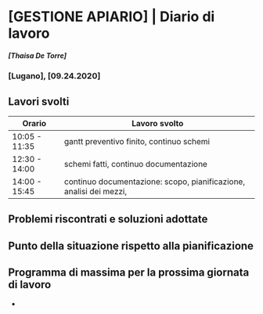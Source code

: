 

# [GESTIONE APIARIO] | Diario di lavoro
##### [Thaisa De Torre]
### [Lugano], [09.24.2020]

## Lavori svolti


|Orario        |Lavoro svolto                 |
|--------------|------------------------------|
|10:05 - 11:35 | gantt preventivo finito, continuo schemi |
|12:30 - 14:00 | schemi fatti, continuo documentazione |
|14:00 - 15:45 | continuo documentazione: scopo, pianificazione, analisi dei mezzi,  |

##  Problemi riscontrati e soluzioni adottate


##  Punto della situazione rispetto alla pianificazione


## Programma di massima per la prossima giornata di lavoro
- 